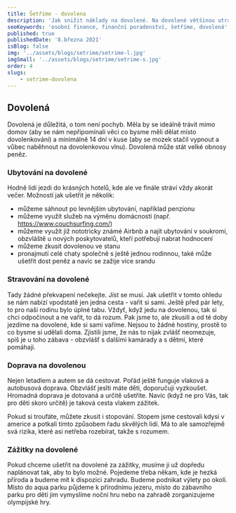 ```yaml
---
title: Šetříme - dovolena
description: 'Jak snižit náklady na dovolené. Na dovolené většinou utrácíme jinak než během všedních dní. Někdy si ale chceme dopřát dovolenou, která nás nebude stát majlant.'
seoKeywords: 'osobní finance, finanční poradenství, šetříme, dovolená'
published: true
publishedDate: '8.března 2021'
isBlog: false
img: '../assets/blogs/setrime/setrime-l.jpg'
imgSmall: '../assets/blogs/setrime/setrime-s.jpg'
order: 4
slugs:
    - setrime-dovolena
---
```


## Dovolená
Dovolená je důležitá, o tom není pochyb. Měla by se ideálně trávit mimo domov (aby se nám nepřipomínali věci co bysme měli dělat místo dovolenkování) a minimálně 14 dní v kuse (aby se mozek stačil vypnout a vůbec naběhnout na dovolenkovou vlnu). Dovolená může stát velké obnosy peněz.

### Ubytování na dovolené
Hodně lidí jezdi do krásných hotelů, kde ale ve finále stráví vždy akorát večer. Možností jak ušetřit je několik:
- můžeme sáhnout po levnějším ubytování, například penzionu
- můžeme využít služeb na výměnu domácností (např. https://www.couchsurfing.com/)
- můžeme využít již nototricky známé Airbnb a najít ubytování v soukromí, obzvláště u nových poskytovatelů, kteří potřebují nabrat hodnocení
- můžeme zkusit dovolenou ve stanu
- pronajmutí celé chaty společně s ještě jednou rodinnou, také může ušetřit dost peněz a navíc se zažije více srandu

### Stravování na dovolené
Tady žádné překvapení nečekejte. Jíst se musí. Jak ušetřit v tomto ohledu se nám nabízí vpodstatě jen jedna cesta - vařit si sami. Ještě před pár lety, to pro naši rodinu bylo úplné tabu. Vždyť, když jedu na dovolenou, tak si chci odpočinout a ne vařit, to dá rozum. Pak jsme to, ale zkusili a od té doby jezdíme na dovolené, kde si sami vaříme. Nejsou to žádné hostiny, prostě to co bysme si udělali doma. Zjistili jsme, že nás to nijak zvlášť neomezuje, spíš je u toho zábava - obzvlášť s dalšími kamárady a s dětmi, které pomáhají.

### Doprava na dovolenou
Nejen letadlem a autem se dá cestovat. Pořád ještě funguje vlaková a autobusová doprava. Obzvlášť jeslti máte děti, doporučuji vyzkoušet. Hromadná doprava je dotovaná a určitě ušetříte. Navíc (když ne pro Vás, tak pro děti skoro určitě) je taková cesta vlakem zážitek.

Pokud si troufáte, můžete zkusit i stopování. Stopem jsme cestovali kdysi v americe a potkali tímto způsobem řadu skvělých lidí. Má to ale samozřejmě svá rizika, které asi netřeba rozebírat, takže s rozumem.

### Zážitky na dovolené
Pokud chceme ušetřit na dovolené za zážitky, musíme ji už dopředu naplánovat tak, aby to bylo možné. Pojedeme třeba někam, kde je hezká příroda a budeme mít k dispozici zahradu. Budeme podnikat výlety po okolí. Místo do aqua parku půjdeme k přírodnímu jezeru, místo do zábavního parku pro děti jim vymyslíme noční hru nebo na zahradě zorganizujeme olympijské hry.
